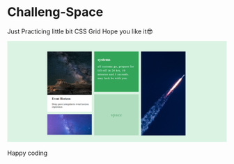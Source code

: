 # Challeng-Space

Just Practicing little bit CSS Grid 
Hope you like it😎 


![Alt text](<images/Screenshot 2024-01-27 141816.png>)

Happy coding
